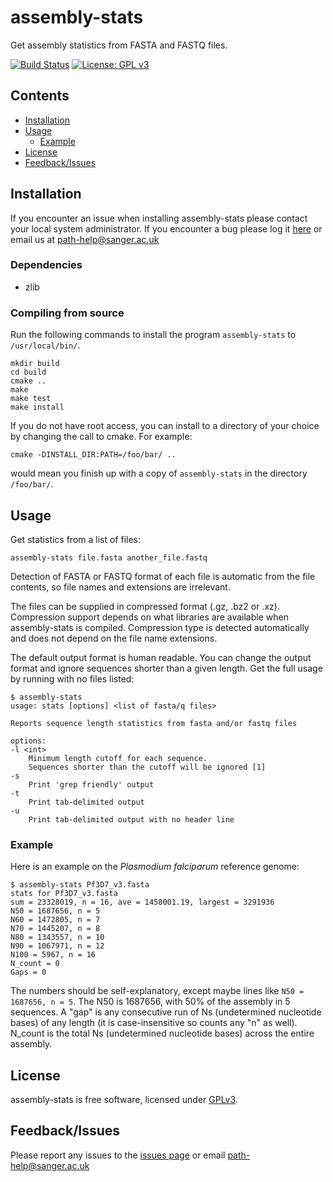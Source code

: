 # assembly-stats

Get assembly statistics from FASTA and FASTQ files.

[![Build Status](https://travis-ci.org/sanger-pathogens/assembly-stats.svg?branch=master)](https://travis-ci.org/sanger-pathogens/assembly-stats)
[![License: GPL v3](https://img.shields.io/badge/License-GPL%20v3-brightgreen.svg)](https://github.com/sanger-pathogens/assembly-stats/blob/master/LICENSE)

## Contents
* [Installation](#installation)
* [Usage](#usage)
  * [Example](#example)
* [License](#license)
* [Feedback/Issues](#feedbackissues)

## Installation
If you encounter an issue when installing assembly-stats please contact your local system administrator. If you encounter a bug please log it [here](https://github.com/sanger-pathogens/assembly-stats/issues) or email us at path-help@sanger.ac.uk

### Dependencies
- zlib

### Compiling from source
Run the following commands to install the program
`assembly-stats` to `/usr/local/bin/`.

    mkdir build
    cd build
    cmake ..
    make
    make test
    make install

If you do not have root access, you can install to a directory of your choice
by changing the call to cmake. For example:

    cmake -DINSTALL_DIR:PATH=/foo/bar/ ..

would mean you finish up with a copy of `assembly-stats` in the directory
`/foo/bar/`.

## Usage
Get statistics from a list of files:

    assembly-stats file.fasta another_file.fastq

Detection of FASTA or FASTQ format of each file is automatic from the file
contents, so file names and extensions are irrelevant.

The files can be supplied in compressed format (.gz, .bz2 or
.xz). Compression support depends on what libraries are available when
assembly-stats is compiled. Compression type is detected
automatically and does not depend on the file name extensions.

The default output format is human readable.
You can change the output format and ignore sequences shorter than a
given length. Get the full usage by running with no files listed:

    $ assembly-stats
    usage: stats [options] <list of fasta/q files>
    
    Reports sequence length statistics from fasta and/or fastq files
    
    options:
    -l <int>
        Minimum length cutoff for each sequence.
        Sequences shorter than the cutoff will be ignored [1]
    -s
        Print 'grep friendly' output
    -t
        Print tab-delimited output
    -u
        Print tab-delimited output with no header line

### Example
Here is an example on the _Plasmodium falciparum_ reference genome:

    $ assembly-stats Pf3D7_v3.fasta
    stats for Pf3D7_v3.fasta
    sum = 23328019, n = 16, ave = 1458001.19, largest = 3291936
    N50 = 1687656, n = 5
    N60 = 1472805, n = 7
    N70 = 1445207, n = 8
    N80 = 1343557, n = 10
    N90 = 1067971, n = 12
    N100 = 5967, n = 16
    N_count = 0
    Gaps = 0

The numbers should be self-explanatory, except maybe lines like
`N50 = 1687656, n = 5`. The N50 is 1687656, with 50% of the assembly in 5
sequences. A "gap" is any consecutive run of Ns (undetermined nucleotide bases) of any length (it is case-insensitive so
counts any "n" as well).  N_count is the total Ns (undetermined nucleotide bases) across the entire assembly.

## License
assembly-stats is free software, licensed under [GPLv3](https://github.com/sanger-pathogens/assembly-stats/blob/master/LICENSE).

## Feedback/Issues
Please report any issues to the [issues page](https://github.com/sanger-pathogens/assembly-stats/issues) or email path-help@sanger.ac.uk
